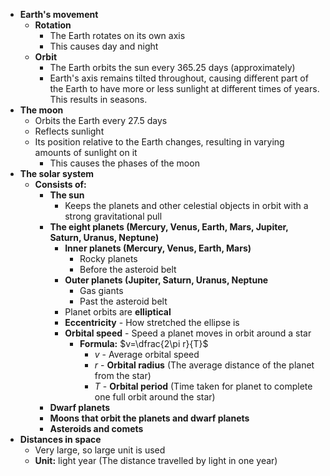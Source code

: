 - **Earth's movement**
	- **Rotation**
		- The Earth rotates on its own axis
		- This causes day and night
	- **Orbit**
		- The Earth orbits the sun every 365.25 days (approximately)
		- Earth's axis remains tilted throughout, causing different part of the Earth to have more or less sunlight at different times of years. This results in seasons.
- **The moon**
	- Orbits the Earth every 27.5 days
	- Reflects sunlight
	- Its position relative to the Earth changes, resulting in varying amounts of sunlight on it
		- This causes the phases of the moon
- **The solar system**
	- **Consists of:**
		- **The sun**
			- Keeps the planets and other celestial objects in orbit with a strong gravitational pull
		- **The eight planets (Mercury, Venus, Earth, Mars, Jupiter, Saturn, Uranus, Neptune)**
			- **Inner planets (Mercury, Venus, Earth, Mars)**
				- Rocky planets
				- Before the asteroid belt
			- **Outer planets (Jupiter, Saturn, Uranus, Neptune**
				- Gas giants
				- Past the asteroid belt
			- Planet orbits are **elliptical**
			- **Eccentricity** - How stretched the ellipse is
			- **Orbital speed** - Speed a planet moves in orbit around a star
				- **Formula:** $v=\dfrac{2\pi r}{T}$
					- $v$ - Average orbital speed
					- $r$ - **Orbital radius** (The average distance of the planet from the star)
					- $T$ - **Orbital period** (Time taken for planet to complete one full orbit around the star)
		- **Dwarf planets**
		- **Moons that orbit the planets and dwarf planets**
		- **Asteroids and comets**
- **Distances in space**
	- Very large, so large unit is used
	- **Unit:** $\text{light year}$ (The distance travelled by light in one year)